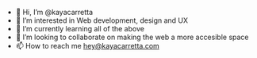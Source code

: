 - 👋 Hi, I’m @kayacarretta
- 👀 I’m interested in Web development, design and UX
- 🌱 I’m currently learning all of the above
- 💞️ I’m looking to collaborate on making the web a more accesible space
- 📫 How to reach me hey@kayacarretta.com


